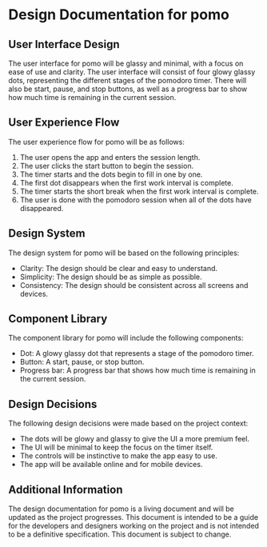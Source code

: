 # Design Documentation for pomo

## User Interface Design

The user interface for pomo will be glassy and minimal, with a focus on ease of use and clarity. The user interface will consist of four glowy glassy dots, representing the different stages of the pomodoro timer. There will also be start, pause, and stop buttons, as well as a progress bar to show how much time is remaining in the current session.

## User Experience Flow

The user experience flow for pomo will be as follows:

1. The user opens the app and enters the session length.
2. The user clicks the start button to begin the session.
3. The timer starts and the dots begin to fill in one by one.
4. The first dot disappears when the first work interval is complete.
5. The timer starts the short break when the first work interval is complete.
6. The user is done with the pomodoro session when all of the dots have disappeared.

## Design System

The design system for pomo will be based on the following principles:

* Clarity: The design should be clear and easy to understand.
* Simplicity: The design should be as simple as possible.
* Consistency: The design should be consistent across all screens and devices.

## Component Library

The component library for pomo will include the following components:

* Dot: A glowy glassy dot that represents a stage of the pomodoro timer.
* Button: A start, pause, or stop button.
* Progress bar: A progress bar that shows how much time is remaining in the current session.

## Design Decisions

The following design decisions were made based on the project context:

* The dots will be glowy and glassy to give the UI a more premium feel.
* The UI will be minimal to keep the focus on the timer itself.
* The controls will be instinctive to make the app easy to use.
* The app will be available online and for mobile devices.

## Additional Information

The design documentation for pomo is a living document and will be updated as the project progresses. This document is intended to be a guide for the developers and designers working on the project and is not intended to be a definitive specification. This document is subject to change. 